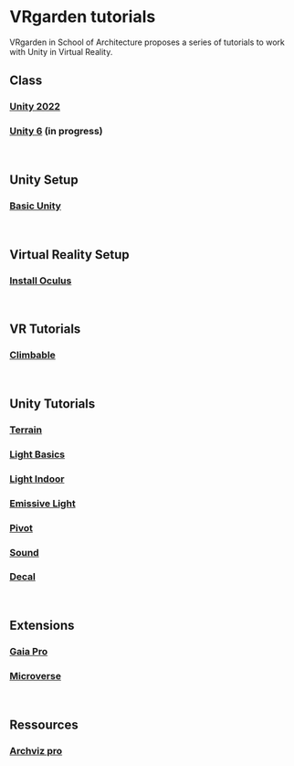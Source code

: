 # VRgarden tutorials

VRgarden in School of Architecture proposes a series of tutorials to work with Unity in Virtual Reality. 

## Class
### [Unity 2022](VRgarden_unity2022.md)
### [Unity 6](VRgarden_unity6.md) (in progress)
<br>

## Unity Setup
### [Basic Unity](VRgarden_basics.md)
<br>

## Virtual Reality Setup
### [Install Oculus](VRgarden_oculus.md)
<br>

## VR Tutorials
### [Climbable](VRgarden_climbable.md)
<br>

## Unity Tutorials
### [Terrain](VRgarden_terrain.md)
### [Light Basics](VRgarden_light.md)
### [Light Indoor](VRgarden_indoor.md)
### [Emissive Light](VRgarden_monkey.md)
### [Pivot](VRgarden_pivot.md)
### [Sound](VRgarden_sound.md)
### [Decal](VRgarden_decal.md)
<br>

## Extensions
### [Gaia Pro](VRgarden_gaiapro.md)
### [Microverse](VRgarden_microverse.md)
<br>

## Ressources
### [Archviz pro](VRgarden_archvizPro.md)
